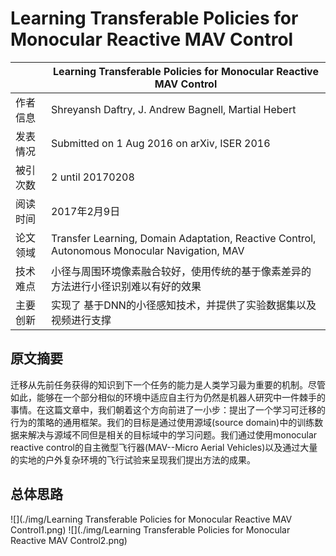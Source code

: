 #  Learning Transferable Policies for Monocular Reactive MAV Control
|               | Learning Transferable Policies for Monocular Reactive MAV Control |
| ------------- | -------------            |
| 作者信息 | Shreyansh Daftry, J. Andrew Bagnell, Martial Hebert  |
| 发表情况 | Submitted on 1 Aug 2016 on arXiv, ISER 2016      |
| 被引次数 | 2 until 20170208             |
| 阅读时间 | 2017年2月9日              |
| 论文领域 | Transfer Learning, Domain Adaptation, Reactive Control, Autonomous Monocular Navigation, MAV |  
| 技术难点 | 小径与周围环境像素融合较好，使用传统的基于像素差异的方法进行小径识别难以有好的效果       |
| 主要创新 | 实现了 基于DNN的小径感知技术，并提供了实验数据集以及视频进行支撑 |

## 原文摘要
迁移从先前任务获得的知识到下一个任务的能力是人类学习最为重要的机制。尽管如此，能够在一个部分相似的环境中适应自主行为仍然是机器人研究中一件棘手的事情。在这篇文章中，我们朝着这个方向前进了一小步：提出了一个学习可迁移的行为的策略的通用框架。我们的目标是通过使用源域(source domain)中的训练数据来解决与源域不同但是相关的目标域中的学习问题。我们通过使用monocular reactive control的自主微型飞行器(MAV--Micro Aerial Vehicles)以及通过大量的实地的户外复杂环境的飞行试验来呈现我们提出方法的成果。

## 总体思路 
![](./img/Learning Transferable Policies for Monocular Reactive MAV Control1.png)
![](./img/Learning Transferable Policies for Monocular Reactive MAV Control2.png)
